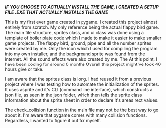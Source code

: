 ***IF YOU CHOOSE TO ACTUALLY INSTALL THE GAME, I CREATED A SETUP FILE .EXE THAT ACTUALLY INSTALLS THE GAME***

This is my first ever game created in pygame. I created this project almost entirely from scratch. My only reference being the actual flappy bird game. The main file structure, sprites class, and ui class was done using a template of boiler plate code which I made to make 
it easier to make smaller game projects. The flappy bird, ground, pipe and all the number sprites were created by me. Only the icon which I used for compiling the program into my own installer, and the background sprite was found from the internet. All the sound effects 
were also created by me. The  At this point, I have been coding for around 6 months Overall this project might've took 40 hours give or take.

I am aware that the sprites class is long. I had reused it from a previous project where I was testing how to automate the initialization of the sprites. It uses asprite and it's CLI (command line interface), which constructs a json file, as seen in the json folder, 
which then tells the sprite class information about the sprite sheet in order to declare it's areas rect values.

The check_collision function in the main file may not be the best way to go about it. I'm aware that pygame comes with many collision functions. Regardless, I wanted to figure it out for myself. 
